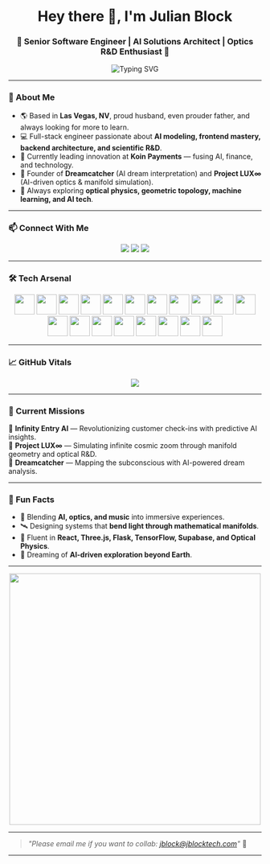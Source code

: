 <h1 align="center">Hey there 👋, I'm Julian Block</h1>
<h3 align="center">🚀 Senior Software Engineer | AI Solutions Architect | Optics R&D Enthusiast 🚀</h3>

<p align="center">
  <img src="https://readme-typing-svg.demolab.com?font=Fira+Code&size=24&pause=1000&color=58A6FF&center=true&vCenter=true&width=600&lines=Building+AI-powered+systems+%F0%9F%9A%80;Future+of+Optics+%26+Dream+Analysis+%F0%9F%92%A1;Turning+visions+into+reality+with+AI+%F0%9F%8C%9D" alt="Typing SVG" />
</p>

---

### 🚀 About Me
- 🌎 Based in **Las Vegas, NV**, proud husband, even prouder father, and always looking for more to learn.
- 💻 Full-stack engineer passionate about **AI modeling, frontend mastery, backend architecture, and scientific R&D**.
- 🔭 Currently leading innovation at **Koin Payments** — fusing AI, finance, and technology.
- 🧠 Founder of **Dreamcatcher** (AI dream interpretation) and **Project LUX∞** (AI-driven optics & manifold simulation).
- 🎯 Always exploring **optical physics, geometric topology, machine learning, and AI tech**.

---

### 📫 Connect With Me
<p align="center">
  <a href="https://jblocktech.com"><img src="https://img.shields.io/badge/Website-000000?style=for-the-badge&logo=About.me&logoColor=white" /></a>
  <a href="https://linkedin.com/in/julianblock"><img src="https://img.shields.io/badge/LinkedIn-0077B5?style=for-the-badge&logo=linkedin&logoColor=white" /></a>
  <a href="https://github.com/Julianblock"><img src="https://img.shields.io/badge/GitHub-100000?style=for-the-badge&logo=github&logoColor=white" /></a>
</p>

---

### 🛠️ Tech Arsenal

<p align="center">
  <img src="https://cdn.jsdelivr.net/gh/devicons/devicon/icons/react/react-original.svg" width="40" height="40" />
  <img src="https://cdn.jsdelivr.net/gh/devicons/devicon/icons/nextjs/nextjs-original.svg" width="40" height="40" />
  <img src="https://cdn.jsdelivr.net/gh/devicons/devicon/icons/vuejs/vuejs-original.svg" width="40" height="40" />
  <img src="https://cdn.jsdelivr.net/gh/devicons/devicon/icons/typescript/typescript-original.svg" width="40" height="40" />
  <img src="https://cdn.jsdelivr.net/gh/devicons/devicon/icons/javascript/javascript-original.svg" width="40" height="40" />
  <img src="https://cdn.jsdelivr.net/gh/devicons/devicon/icons/nodejs/nodejs-original.svg" width="40" height="40" />
  <img src="https://cdn.jsdelivr.net/gh/devicons/devicon/icons/python/python-original.svg" width="40" height="40" />
  <img src="https://cdn.jsdelivr.net/gh/devicons/devicon/icons/flask/flask-original.svg" width="40" height="40" />
  <img src="https://cdn.jsdelivr.net/gh/devicons/devicon/icons/docker/docker-original.svg" width="40" height="40" />
  <img src="https://cdn.jsdelivr.net/gh/devicons/devicon/icons/kubernetes/kubernetes-plain.svg" width="40" height="40" />
  <img src="https://cdn.jsdelivr.net/gh/devicons/devicon/icons/mysql/mysql-original.svg" width="40" height="40" />
  <img src="https://cdn.jsdelivr.net/gh/devicons/devicon/icons/aws/aws-original.svg" width="40" height="40" />
  <img src="https://cdn.jsdelivr.net/gh/devicons/devicon/icons/graphql/graphql-plain.svg" width="40" height="40" />
  <img src="https://cdn.jsdelivr.net/gh/devicons/devicon/icons/git/git-original.svg" width="40" height="40" />
  <img src="https://cdn.jsdelivr.net/gh/devicons/devicon/icons/csharp/csharp-original.svg" width="40" height="40" />
  <img src="https://cdn.jsdelivr.net/gh/devicons/devicon/icons/threejs/threejs-original.svg" width="40" height="40" />
  <img src="https://cdn.jsdelivr.net/gh/devicons/devicon/icons/opengl/opengl-original.svg" width="40" height="40" />
  <img src="https://cdn.jsdelivr.net/gh/devicons/devicon/icons/debian/debian-original.svg" width="40" height="40" />
  <img src="https://cdn.jsdelivr.net/gh/devicons/devicon/icons/figma/figma-original.svg" width="40" height="40" />
</p>

---

### 📈 GitHub Vitals

<p align="center">
  <img src="https://github-readme-streak-stats.herokuapp.com?user=Julianblock&theme=tokyonight&date_format=M%20j%5B%2C%20Y%5D" />
</p>

---

### 🌌 Current Missions
🚀 **Infinity Entry AI** — Revolutionizing customer check-ins with predictive AI insights.  
🔭 **Project LUX∞** — Simulating infinite cosmic zoom through manifold geometry and optical R&D.  
🌙 **Dreamcatcher** — Mapping the subconscious with AI-powered dream analysis.

---

### 🧠 Fun Facts
- 🎨 Blending **AI, optics, and music** into immersive experiences.
- 🛰️ Designing systems that **bend light through mathematical manifolds**.
- 💬 Fluent in **React, Three.js, Flask, TensorFlow, Supabase, and Optical Physics**.
- 🚀 Dreaming of **AI-driven exploration beyond Earth**.

---

<p align="center">
  <img src="https://media.giphy.com/media/iicDrNGWxHmDrIni6j/giphy.gif" width="500" />
</p>

---

> *"Please email me if you want to collab: jblock@jblocktech.com"* 🌌

---
